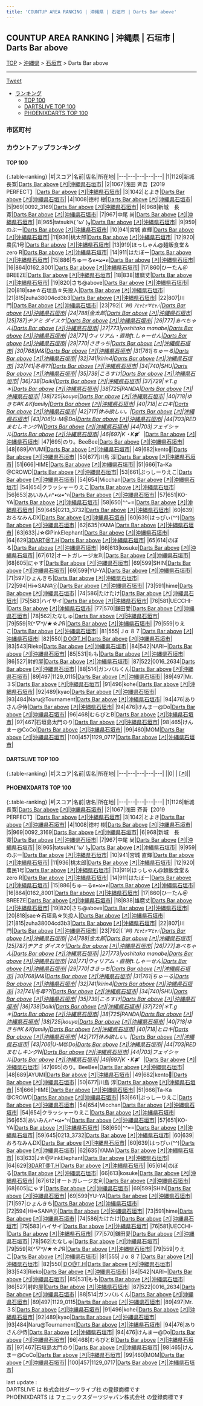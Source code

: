 ```yaml
---
title: 'COUNTUP AREA RANKING | 沖縄県 | 石垣市 | Darts Bar above'
---
```

## COUNTUP AREA RANKING | 沖縄県 | 石垣市 | Darts Bar above

[TOP](/darts/rank/) > [沖縄県](/darts/rank/沖縄県/) > [石垣市](/darts/rank/沖縄県/石垣市/) > Darts Bar above

___

<a href="https://twitter.com/share?ref_src=twsrc%5Etfw" data-text="COUNTUP AREA RANKING | 沖縄県石垣市Darts Bar above" class="twitter-share-button" data-hashtags="DARTSLIVE,PHOENIXDARTS,darts,ダーツ" data-show-count="false">Tweet</a>

* [ランキング](#カウントアップランキング)
    * [TOP 100](#top-100)
    * [DARTSLIVE TOP 100](#dartslive-top-100)
    * [PHOENIXDARTS TOP 100](#phoenixdarts-top-100)

### 市区町村

<ul>

</ul>

### カウントアップランキング

#### TOP 100



{:.table-ranking}
|#|スコア|名前|店名|所在地|
|---|---|---|---|---|
|1|1126|<span class="rank-name-pd"><span class="pro-icon-pd"></span>新城 長寛</span>|<a href="/darts/rank/shops/85028.html">Darts Bar above</a> <a href="https://vs.phoenixdarts.com/jp/shop/shopDetailInfo/s_85028?s_seq=85028">[↗]</a>|<a href="/darts/rank/沖縄県/石垣市">沖縄県石垣市</a>|
|2|1067|<span class="rank-name-pd">浅田 斉吾【2019 PERFECT】</span>|<a href="/darts/rank/shops/85028.html">Darts Bar above</a> <a href="https://vs.phoenixdarts.com/jp/shop/shopDetailInfo/s_85028?s_seq=85028">[↗]</a>|<a href="/darts/rank/沖縄県/石垣市">沖縄県石垣市</a>|
|3|1042|<span class="rank-name-pd">とよき</span>|<a href="/darts/rank/shops/85028.html">Darts Bar above</a> <a href="https://vs.phoenixdarts.com/jp/shop/shopDetailInfo/s_85028?s_seq=85028">[↗]</a>|<a href="/darts/rank/沖縄県/石垣市">沖縄県石垣市</a>|
|4|1008|<span class="rank-name-pd"><span class="pro-icon-pd"></span>徳村 樹</span>|<a href="/darts/rank/shops/85028.html">Darts Bar above</a> <a href="https://vs.phoenixdarts.com/jp/shop/shopDetailInfo/s_85028?s_seq=85028">[↗]</a>|<a href="/darts/rank/沖縄県/石垣市">沖縄県石垣市</a>|
|5|969|<span class="rank-name-pd">0092_3169</span>|<a href="/darts/rank/shops/85028.html">Darts Bar above</a> <a href="https://vs.phoenixdarts.com/jp/shop/shopDetailInfo/s_85028?s_seq=85028">[↗]</a>|<a href="/darts/rank/沖縄県/石垣市">沖縄県石垣市</a>|
|6|968|<span class="rank-name-pd">新城　長寛</span>|<a href="/darts/rank/shops/85028.html">Darts Bar above</a> <a href="https://vs.phoenixdarts.com/jp/shop/shopDetailInfo/s_85028?s_seq=85028">[↗]</a>|<a href="/darts/rank/沖縄県/石垣市">沖縄県石垣市</a>|
|7|967|<span class="rank-name-pd"><span class="pro-icon-pd"></span>中尾 尚</span>|<a href="/darts/rank/shops/85028.html">Darts Bar above</a> <a href="https://vs.phoenixdarts.com/jp/shop/shopDetailInfo/s_85028?s_seq=85028">[↗]</a>|<a href="/darts/rank/沖縄県/石垣市">沖縄県石垣市</a>|
|8|965|<span class="rank-name-pd">tatsuki٩( &#x27;ω&#x27; )و</span>|<a href="/darts/rank/shops/85028.html">Darts Bar above</a> <a href="https://vs.phoenixdarts.com/jp/shop/shopDetailInfo/s_85028?s_seq=85028">[↗]</a>|<a href="/darts/rank/沖縄県/石垣市">沖縄県石垣市</a>|
|9|959|<span class="rank-name-pd">のぶー</span>|<a href="/darts/rank/shops/85028.html">Darts Bar above</a> <a href="https://vs.phoenixdarts.com/jp/shop/shopDetailInfo/s_85028?s_seq=85028">[↗]</a>|<a href="/darts/rank/沖縄県/石垣市">沖縄県石垣市</a>|
|10|941|<span class="rank-name-pd"><span class="pro-icon-pd"></span>宮城 直輝</span>|<a href="/darts/rank/shops/85028.html">Darts Bar above</a> <a href="https://vs.phoenixdarts.com/jp/shop/shopDetailInfo/s_85028?s_seq=85028">[↗]</a>|<a href="/darts/rank/沖縄県/石垣市">沖縄県石垣市</a>|
|11|936|<span class="rank-name-pd">桃太郎</span>|<a href="/darts/rank/shops/85028.html">Darts Bar above</a> <a href="https://vs.phoenixdarts.com/jp/shop/shopDetailInfo/s_85028?s_seq=85028">[↗]</a>|<a href="/darts/rank/沖縄県/石垣市">沖縄県石垣市</a>|
|12|920|<span class="rank-name-pd">農民1号</span>|<a href="/darts/rank/shops/85028.html">Darts Bar above</a> <a href="https://vs.phoenixdarts.com/jp/shop/shopDetailInfo/s_85028?s_seq=85028">[↗]</a>|<a href="/darts/rank/沖縄県/石垣市">沖縄県石垣市</a>|
|13|919|<span class="rank-name-pd">ほっしゃん@麺飯食堂＆zero R</span>|<a href="/darts/rank/shops/85028.html">Darts Bar above</a> <a href="https://vs.phoenixdarts.com/jp/shop/shopDetailInfo/s_85028?s_seq=85028">[↗]</a>|<a href="/darts/rank/沖縄県/石垣市">沖縄県石垣市</a>|
|14|911|<span class="rank-name-pd">はたぼー</span>|<a href="/darts/rank/shops/85028.html">Darts Bar above</a> <a href="https://vs.phoenixdarts.com/jp/shop/shopDetailInfo/s_85028?s_seq=85028">[↗]</a>|<a href="/darts/rank/沖縄県/石垣市">沖縄県石垣市</a>|
|15|886|<span class="rank-name-pd">ちゅーるฅ•ω•ฅ</span>|<a href="/darts/rank/shops/85028.html">Darts Bar above</a> <a href="https://vs.phoenixdarts.com/jp/shop/shopDetailInfo/s_85028?s_seq=85028">[↗]</a>|<a href="/darts/rank/沖縄県/石垣市">沖縄県石垣市</a>|
|16|864|<span class="rank-name-pd">0162_8001</span>|<a href="/darts/rank/shops/85028.html">Darts Bar above</a> <a href="https://vs.phoenixdarts.com/jp/shop/shopDetailInfo/s_85028?s_seq=85028">[↗]</a>|<a href="/darts/rank/沖縄県/石垣市">沖縄県石垣市</a>|
|17|860|<span class="rank-name-pd">ひーたん＠BREEZE</span>|<a href="/darts/rank/shops/85028.html">Darts Bar above</a> <a href="https://vs.phoenixdarts.com/jp/shop/shopDetailInfo/s_85028?s_seq=85028">[↗]</a>|<a href="/darts/rank/沖縄県/石垣市">沖縄県石垣市</a>|
|18|838|<span class="rank-name-pd">雄麿丈</span>|<a href="/darts/rank/shops/85028.html">Darts Bar above</a> <a href="https://vs.phoenixdarts.com/jp/shop/shopDetailInfo/s_85028?s_seq=85028">[↗]</a>|<a href="/darts/rank/沖縄県/石垣市">沖縄県石垣市</a>|
|19|820|<span class="rank-name-pd">さち@above</span>|<a href="/darts/rank/shops/85028.html">Darts Bar above</a> <a href="https://vs.phoenixdarts.com/jp/shop/shopDetailInfo/s_85028?s_seq=85028">[↗]</a>|<a href="/darts/rank/沖縄県/石垣市">沖縄県石垣市</a>|
|20|818|<span class="rank-name-pd">sae☆石垣島☆矢投人</span>|<a href="/darts/rank/shops/85028.html">Darts Bar above</a> <a href="https://vs.phoenixdarts.com/jp/shop/shopDetailInfo/s_85028?s_seq=85028">[↗]</a>|<a href="/darts/rank/沖縄県/石垣市">沖縄県石垣市</a>|
|21|815|<span class="rank-name-pd">zuha38004cd3b3</span>|<a href="/darts/rank/shops/85028.html">Darts Bar above</a> <a href="https://vs.phoenixdarts.com/jp/shop/shopDetailInfo/s_85028?s_seq=85028">[↗]</a>|<a href="/darts/rank/沖縄県/石垣市">沖縄県石垣市</a>|
|22|807|<span class="rank-name-pd">川門</span>|<a href="/darts/rank/shops/85028.html">Darts Bar above</a> <a href="https://vs.phoenixdarts.com/jp/shop/shopDetailInfo/s_85028?s_seq=85028">[↗]</a>|<a href="/darts/rank/沖縄県/石垣市">沖縄県石垣市</a>|
|23|792|<span class="rank-name-pd">( *´艸) ｱﾋｬﾋｬ➰ﾋｬ🎶</span>|<a href="/darts/rank/shops/85028.html">Darts Bar above</a> <a href="https://vs.phoenixdarts.com/jp/shop/shopDetailInfo/s_85028?s_seq=85028">[↗]</a>|<a href="/darts/rank/沖縄県/石垣市">沖縄県石垣市</a>|
|24|788|<span class="rank-name-pd">金太郎</span>|<a href="/darts/rank/shops/85028.html">Darts Bar above</a> <a href="https://vs.phoenixdarts.com/jp/shop/shopDetailInfo/s_85028?s_seq=85028">[↗]</a>|<a href="/darts/rank/沖縄県/石垣市">沖縄県石垣市</a>|
|25|787|<span class="rank-name-pd">ヂアミ ダイスケ</span>|<a href="/darts/rank/shops/85028.html">Darts Bar above</a> <a href="https://vs.phoenixdarts.com/jp/shop/shopDetailInfo/s_85028?s_seq=85028">[↗]</a>|<a href="/darts/rank/沖縄県/石垣市">沖縄県石垣市</a>|
|26|777|<span class="rank-name-pd">あべちゃん</span>|<a href="/darts/rank/shops/85028.html">Darts Bar above</a> <a href="https://vs.phoenixdarts.com/jp/shop/shopDetailInfo/s_85028?s_seq=85028">[↗]</a>|<a href="/darts/rank/沖縄県/石垣市">沖縄県石垣市</a>|
|27|773|<span class="rank-name-pd">yoshitaka manabe</span>|<a href="/darts/rank/shops/85028.html">Darts Bar above</a> <a href="https://vs.phoenixdarts.com/jp/shop/shopDetailInfo/s_85028?s_seq=85028">[↗]</a>|<a href="/darts/rank/沖縄県/石垣市">沖縄県石垣市</a>|
|28|771|<span class="rank-name-pd">ウィリアム・直樹ft.しゃーせん</span>|<a href="/darts/rank/shops/85028.html">Darts Bar above</a> <a href="https://vs.phoenixdarts.com/jp/shop/shopDetailInfo/s_85028?s_seq=85028">[↗]</a>|<a href="/darts/rank/沖縄県/石垣市">沖縄県石垣市</a>|
|29|770|<span class="rank-name-pd">さきっち</span>|<a href="/darts/rank/shops/85028.html">Darts Bar above</a> <a href="https://vs.phoenixdarts.com/jp/shop/shopDetailInfo/s_85028?s_seq=85028">[↗]</a>|<a href="/darts/rank/沖縄県/石垣市">沖縄県石垣市</a>|
|30|768|<span class="rank-name-pd">M&amp;</span>|<a href="/darts/rank/shops/85028.html">Darts Bar above</a> <a href="https://vs.phoenixdarts.com/jp/shop/shopDetailInfo/s_85028?s_seq=85028">[↗]</a>|<a href="/darts/rank/沖縄県/石垣市">沖縄県石垣市</a>|
|31|761|<span class="rank-name-pd">ちゅーる</span>|<a href="/darts/rank/shops/85028.html">Darts Bar above</a> <a href="https://vs.phoenixdarts.com/jp/shop/shopDetailInfo/s_85028?s_seq=85028">[↗]</a>|<a href="/darts/rank/沖縄県/石垣市">沖縄県石垣市</a>|
|32|741|<span class="rank-name-pd">kirin4</span>|<a href="/darts/rank/shops/85028.html">Darts Bar above</a> <a href="https://vs.phoenixdarts.com/jp/shop/shopDetailInfo/s_85028?s_seq=85028">[↗]</a>|<a href="/darts/rank/沖縄県/石垣市">沖縄県石垣市</a>|
|32|741|<span class="rank-name-pd">冬尋??</span>|<a href="/darts/rank/shops/85028.html">Darts Bar above</a> <a href="https://vs.phoenixdarts.com/jp/shop/shopDetailInfo/s_85028?s_seq=85028">[↗]</a>|<a href="/darts/rank/沖縄県/石垣市">沖縄県石垣市</a>|
|34|740|<span class="rank-name-pd">SHU</span>|<a href="/darts/rank/shops/85028.html">Darts Bar above</a> <a href="https://vs.phoenixdarts.com/jp/shop/shopDetailInfo/s_85028?s_seq=85028">[↗]</a>|<a href="/darts/rank/沖縄県/石垣市">沖縄県石垣市</a>|
|35|739|<span class="rank-name-pd">ころすけ</span>|<a href="/darts/rank/shops/85028.html">Darts Bar above</a> <a href="https://vs.phoenixdarts.com/jp/shop/shopDetailInfo/s_85028?s_seq=85028">[↗]</a>|<a href="/darts/rank/沖縄県/石垣市">沖縄県石垣市</a>|
|36|738|<span class="rank-name-pd">Daiki</span>|<a href="/darts/rank/shops/85028.html">Darts Bar above</a> <a href="https://vs.phoenixdarts.com/jp/shop/shopDetailInfo/s_85028?s_seq=85028">[↗]</a>|<a href="/darts/rank/沖縄県/石垣市">沖縄県石垣市</a>|
|37|729|<span class="rank-name-pd">＊T.g＊</span>|<a href="/darts/rank/shops/85028.html">Darts Bar above</a> <a href="https://vs.phoenixdarts.com/jp/shop/shopDetailInfo/s_85028?s_seq=85028">[↗]</a>|<a href="/darts/rank/沖縄県/石垣市">沖縄県石垣市</a>|
|38|725|<span class="rank-name-pd">PANDA</span>|<a href="/darts/rank/shops/85028.html">Darts Bar above</a> <a href="https://vs.phoenixdarts.com/jp/shop/shopDetailInfo/s_85028?s_seq=85028">[↗]</a>|<a href="/darts/rank/沖縄県/石垣市">沖縄県石垣市</a>|
|38|725|<span class="rank-name-pd">kouya</span>|<a href="/darts/rank/shops/85028.html">Darts Bar above</a> <a href="https://vs.phoenixdarts.com/jp/shop/shopDetailInfo/s_85028?s_seq=85028">[↗]</a>|<a href="/darts/rank/沖縄県/石垣市">沖縄県石垣市</a>|
|40|718|<span class="rank-name-pd">ゆきち#K＆Kfamily</span>|<a href="/darts/rank/shops/85028.html">Darts Bar above</a> <a href="https://vs.phoenixdarts.com/jp/shop/shopDetailInfo/s_85028?s_seq=85028">[↗]</a>|<a href="/darts/rank/沖縄県/石垣市">沖縄県石垣市</a>|
|40|718|<span class="rank-name-pd">ヒロキ</span>|<a href="/darts/rank/shops/85028.html">Darts Bar above</a> <a href="https://vs.phoenixdarts.com/jp/shop/shopDetailInfo/s_85028?s_seq=85028">[↗]</a>|<a href="/darts/rank/沖縄県/石垣市">沖縄県石垣市</a>|
|42|717|<span class="rank-name-pd">休み欲しい。</span>|<a href="/darts/rank/shops/85028.html">Darts Bar above</a> <a href="https://vs.phoenixdarts.com/jp/shop/shopDetailInfo/s_85028?s_seq=85028">[↗]</a>|<a href="/darts/rank/沖縄県/石垣市">沖縄県石垣市</a>|
|43|706|<span class="rank-name-pd">U-M@Do</span>|<a href="/darts/rank/shops/85028.html">Darts Bar above</a> <a href="https://vs.phoenixdarts.com/jp/shop/shopDetailInfo/s_85028?s_seq=85028">[↗]</a>|<a href="/darts/rank/沖縄県/石垣市">沖縄県石垣市</a>|
|44|703|<span class="rank-name-pd">REDまむしキングN</span>|<a href="/darts/rank/shops/85028.html">Darts Bar above</a> <a href="https://vs.phoenixdarts.com/jp/shop/shopDetailInfo/s_85028?s_seq=85028">[↗]</a>|<a href="/darts/rank/沖縄県/石垣市">沖縄県石垣市</a>|
|44|703|<span class="rank-name-pd">フェイシャル</span>|<a href="/darts/rank/shops/85028.html">Darts Bar above</a> <a href="https://vs.phoenixdarts.com/jp/shop/shopDetailInfo/s_85028?s_seq=85028">[↗]</a>|<a href="/darts/rank/沖縄県/石垣市">沖縄県石垣市</a>|
|46|697|<span class="rank-name-pd">K・K🍀*゜</span>|<a href="/darts/rank/shops/85028.html">Darts Bar above</a> <a href="https://vs.phoenixdarts.com/jp/shop/shopDetailInfo/s_85028?s_seq=85028">[↗]</a>|<a href="/darts/rank/沖縄県/石垣市">沖縄県石垣市</a>|
|47|695|<span class="rank-name-pd">のり。BeeBee</span>|<a href="/darts/rank/shops/85028.html">Darts Bar above</a> <a href="https://vs.phoenixdarts.com/jp/shop/shopDetailInfo/s_85028?s_seq=85028">[↗]</a>|<a href="/darts/rank/沖縄県/石垣市">沖縄県石垣市</a>|
|48|689|<span class="rank-name-pd">AYUMI</span>|<a href="/darts/rank/shops/85028.html">Darts Bar above</a> <a href="https://vs.phoenixdarts.com/jp/shop/shopDetailInfo/s_85028?s_seq=85028">[↗]</a>|<a href="/darts/rank/沖縄県/石垣市">沖縄県石垣市</a>|
|49|682|<span class="rank-name-pd">kento🌺</span>|<a href="/darts/rank/shops/85028.html">Darts Bar above</a> <a href="https://vs.phoenixdarts.com/jp/shop/shopDetailInfo/s_85028?s_seq=85028">[↗]</a>|<a href="/darts/rank/沖縄県/石垣市">沖縄県石垣市</a>|
|50|677|<span class="rank-name-pd"><span class="pro-icon-pd"></span>川島 淳</span>|<a href="/darts/rank/shops/85028.html">Darts Bar above</a> <a href="https://vs.phoenixdarts.com/jp/shop/shopDetailInfo/s_85028?s_seq=85028">[↗]</a>|<a href="/darts/rank/沖縄県/石垣市">沖縄県石垣市</a>|
|51|666|<span class="rank-name-pd">HIME</span>|<a href="/darts/rank/shops/85028.html">Darts Bar above</a> <a href="https://vs.phoenixdarts.com/jp/shop/shopDetailInfo/s_85028?s_seq=85028">[↗]</a>|<a href="/darts/rank/沖縄県/石垣市">沖縄県石垣市</a>|
|51|666|<span class="rank-name-pd">Ta-Ka @CROWD</span>|<a href="/darts/rank/shops/85028.html">Darts Bar above</a> <a href="https://vs.phoenixdarts.com/jp/shop/shopDetailInfo/s_85028?s_seq=85028">[↗]</a>|<a href="/darts/rank/沖縄県/石垣市">沖縄県石垣市</a>|
|53|661|<span class="rank-name-pd">ぷっしーりえこ</span>|<a href="/darts/rank/shops/85028.html">Darts Bar above</a> <a href="https://vs.phoenixdarts.com/jp/shop/shopDetailInfo/s_85028?s_seq=85028">[↗]</a>|<a href="/darts/rank/沖縄県/石垣市">沖縄県石垣市</a>|
|54|654|<span class="rank-name-pd">Micchan</span>|<a href="/darts/rank/shops/85028.html">Darts Bar above</a> <a href="https://vs.phoenixdarts.com/jp/shop/shopDetailInfo/s_85028?s_seq=85028">[↗]</a>|<a href="/darts/rank/沖縄県/石垣市">沖縄県石垣市</a>|
|54|654|<span class="rank-name-pd">クラッシャーりえこ</span>|<a href="/darts/rank/shops/85028.html">Darts Bar above</a> <a href="https://vs.phoenixdarts.com/jp/shop/shopDetailInfo/s_85028?s_seq=85028">[↗]</a>|<a href="/darts/rank/沖縄県/石垣市">沖縄県石垣市</a>|
|56|653|<span class="rank-name-pd">あいみんฅ^•ω•^ฅ</span>|<a href="/darts/rank/shops/85028.html">Darts Bar above</a> <a href="https://vs.phoenixdarts.com/jp/shop/shopDetailInfo/s_85028?s_seq=85028">[↗]</a>|<a href="/darts/rank/沖縄県/石垣市">沖縄県石垣市</a>|
|57|651|<span class="rank-name-pd">KO-YA</span>|<a href="/darts/rank/shops/85028.html">Darts Bar above</a> <a href="https://vs.phoenixdarts.com/jp/shop/shopDetailInfo/s_85028?s_seq=85028">[↗]</a>|<a href="/darts/rank/沖縄県/石垣市">沖縄県石垣市</a>|
|58|650|<span class="rank-name-pd">^⁠_⁠^=⁠_⁠=</span>|<a href="/darts/rank/shops/85028.html">Darts Bar above</a> <a href="https://vs.phoenixdarts.com/jp/shop/shopDetailInfo/s_85028?s_seq=85028">[↗]</a>|<a href="/darts/rank/沖縄県/石垣市">沖縄県石垣市</a>|
|59|645|<span class="rank-name-pd">0213_3732</span>|<a href="/darts/rank/shops/85028.html">Darts Bar above</a> <a href="https://vs.phoenixdarts.com/jp/shop/shopDetailInfo/s_85028?s_seq=85028">[↗]</a>|<a href="/darts/rank/沖縄県/石垣市">沖縄県石垣市</a>|
|60|639|<span class="rank-name-pd">おろなみんDX</span>|<a href="/darts/rank/shops/85028.html">Darts Bar above</a> <a href="https://vs.phoenixdarts.com/jp/shop/shopDetailInfo/s_85028?s_seq=85028">[↗]</a>|<a href="/darts/rank/沖縄県/石垣市">沖縄県石垣市</a>|
|60|639|<span class="rank-name-pd">はっぴぃ(⁠^⁠^⁠)</span>|<a href="/darts/rank/shops/85028.html">Darts Bar above</a> <a href="https://vs.phoenixdarts.com/jp/shop/shopDetailInfo/s_85028?s_seq=85028">[↗]</a>|<a href="/darts/rank/沖縄県/石垣市">沖縄県石垣市</a>|
|62|635|<span class="rank-name-pd">YAMA</span>|<a href="/darts/rank/shops/85028.html">Darts Bar above</a> <a href="https://vs.phoenixdarts.com/jp/shop/shopDetailInfo/s_85028?s_seq=85028">[↗]</a>|<a href="/darts/rank/沖縄県/石垣市">沖縄県石垣市</a>|
|63|633|<span class="rank-name-pd">J☆@PinkElephant</span>|<a href="/darts/rank/shops/85028.html">Darts Bar above</a> <a href="https://vs.phoenixdarts.com/jp/shop/shopDetailInfo/s_85028?s_seq=85028">[↗]</a>|<a href="/darts/rank/沖縄県/石垣市">沖縄県石垣市</a>|
|64|629|<span class="rank-name-pd">3DART@T.H</span>|<a href="/darts/rank/shops/85028.html">Darts Bar above</a> <a href="https://vs.phoenixdarts.com/jp/shop/shopDetailInfo/s_85028?s_seq=85028">[↗]</a>|<a href="/darts/rank/沖縄県/石垣市">沖縄県石垣市</a>|
|65|614|<span class="rank-name-pd">のぼる</span>|<a href="/darts/rank/shops/85028.html">Darts Bar above</a> <a href="https://vs.phoenixdarts.com/jp/shop/shopDetailInfo/s_85028?s_seq=85028">[↗]</a>|<a href="/darts/rank/沖縄県/石垣市">沖縄県石垣市</a>|
|66|613|<span class="rank-name-pd">kosuke</span>|<a href="/darts/rank/shops/85028.html">Darts Bar above</a> <a href="https://vs.phoenixdarts.com/jp/shop/shopDetailInfo/s_85028?s_seq=85028">[↗]</a>|<a href="/darts/rank/沖縄県/石垣市">沖縄県石垣市</a>|
|67|612|<span class="rank-name-pd">オートガレージ友利</span>|<a href="/darts/rank/shops/85028.html">Darts Bar above</a> <a href="https://vs.phoenixdarts.com/jp/shop/shopDetailInfo/s_85028?s_seq=85028">[↗]</a>|<a href="/darts/rank/沖縄県/石垣市">沖縄県石垣市</a>|
|68|605|<span class="rank-name-pd">にゃす</span>|<a href="/darts/rank/shops/85028.html">Darts Bar above</a> <a href="https://vs.phoenixdarts.com/jp/shop/shopDetailInfo/s_85028?s_seq=85028">[↗]</a>|<a href="/darts/rank/沖縄県/石垣市">沖縄県石垣市</a>|
|69|599|<span class="rank-name-pd">SHIN</span>|<a href="/darts/rank/shops/85028.html">Darts Bar above</a> <a href="https://vs.phoenixdarts.com/jp/shop/shopDetailInfo/s_85028?s_seq=85028">[↗]</a>|<a href="/darts/rank/沖縄県/石垣市">沖縄県石垣市</a>|
|69|599|<span class="rank-name-pd">YU-YA</span>|<a href="/darts/rank/shops/85028.html">Darts Bar above</a> <a href="https://vs.phoenixdarts.com/jp/shop/shopDetailInfo/s_85028?s_seq=85028">[↗]</a>|<a href="/darts/rank/沖縄県/石垣市">沖縄県石垣市</a>|
|71|597|<span class="rank-name-pd">ひょんきち</span>|<a href="/darts/rank/shops/85028.html">Darts Bar above</a> <a href="https://vs.phoenixdarts.com/jp/shop/shopDetailInfo/s_85028?s_seq=85028">[↗]</a>|<a href="/darts/rank/沖縄県/石垣市">沖縄県石垣市</a>|
|72|594|<span class="rank-name-pd">Hi⇒SAN#⑪</span>|<a href="/darts/rank/shops/85028.html">Darts Bar above</a> <a href="https://vs.phoenixdarts.com/jp/shop/shopDetailInfo/s_85028?s_seq=85028">[↗]</a>|<a href="/darts/rank/沖縄県/石垣市">沖縄県石垣市</a>|
|73|591|<span class="rank-name-pd">hime</span>|<a href="/darts/rank/shops/85028.html">Darts Bar above</a> <a href="https://vs.phoenixdarts.com/jp/shop/shopDetailInfo/s_85028?s_seq=85028">[↗]</a>|<a href="/darts/rank/沖縄県/石垣市">沖縄県石垣市</a>|
|74|586|<span class="rank-name-pd">たけたけ</span>|<a href="/darts/rank/shops/85028.html">Darts Bar above</a> <a href="https://vs.phoenixdarts.com/jp/shop/shopDetailInfo/s_85028?s_seq=85028">[↗]</a>|<a href="/darts/rank/沖縄県/石垣市">沖縄県石垣市</a>|
|75|583|<span class="rank-name-pd">ハイサイ</span>|<a href="/darts/rank/shops/85028.html">Darts Bar above</a> <a href="https://vs.phoenixdarts.com/jp/shop/shopDetailInfo/s_85028?s_seq=85028">[↗]</a>|<a href="/darts/rank/沖縄県/石垣市">沖縄県石垣市</a>|
|76|581|<span class="rank-name-pd">UECCHI-</span>|<a href="/darts/rank/shops/85028.html">Darts Bar above</a> <a href="https://vs.phoenixdarts.com/jp/shop/shopDetailInfo/s_85028?s_seq=85028">[↗]</a>|<a href="/darts/rank/沖縄県/石垣市">沖縄県石垣市</a>|
|77|570|<span class="rank-name-pd">鎌田愛</span>|<a href="/darts/rank/shops/85028.html">Darts Bar above</a> <a href="https://vs.phoenixdarts.com/jp/shop/shopDetailInfo/s_85028?s_seq=85028">[↗]</a>|<a href="/darts/rank/沖縄県/石垣市">沖縄県石垣市</a>|
|78|562|<span class="rank-name-pd">たなしゅ</span>|<a href="/darts/rank/shops/85028.html">Darts Bar above</a> <a href="https://vs.phoenixdarts.com/jp/shop/shopDetailInfo/s_85028?s_seq=85028">[↗]</a>|<a href="/darts/rank/沖縄県/石垣市">沖縄県石垣市</a>|
|79|559|<span class="rank-name-pd">R(*^▽^)/★*☆♪R</span>|<a href="/darts/rank/shops/85028.html">Darts Bar above</a> <a href="https://vs.phoenixdarts.com/jp/shop/shopDetailInfo/s_85028?s_seq=85028">[↗]</a>|<a href="/darts/rank/沖縄県/石垣市">沖縄県石垣市</a>|
|79|559|<span class="rank-name-pd">りえこ</span>|<a href="/darts/rank/shops/85028.html">Darts Bar above</a> <a href="https://vs.phoenixdarts.com/jp/shop/shopDetailInfo/s_85028?s_seq=85028">[↗]</a>|<a href="/darts/rank/沖縄県/石垣市">沖縄県石垣市</a>|
|81|555|<span class="rank-name-pd">Ｊα ８７</span>|<a href="/darts/rank/shops/85028.html">Darts Bar above</a> <a href="https://vs.phoenixdarts.com/jp/shop/shopDetailInfo/s_85028?s_seq=85028">[↗]</a>|<a href="/darts/rank/沖縄県/石垣市">沖縄県石垣市</a>|
|82|550|<span class="rank-name-pd">ＤO@T.H</span>|<a href="/darts/rank/shops/85028.html">Darts Bar above</a> <a href="https://vs.phoenixdarts.com/jp/shop/shopDetailInfo/s_85028?s_seq=85028">[↗]</a>|<a href="/darts/rank/沖縄県/石垣市">沖縄県石垣市</a>|
|83|543|<span class="rank-name-pd">Rieko</span>|<a href="/darts/rank/shops/85028.html">Darts Bar above</a> <a href="https://vs.phoenixdarts.com/jp/shop/shopDetailInfo/s_85028?s_seq=85028">[↗]</a>|<a href="/darts/rank/沖縄県/石垣市">沖縄県石垣市</a>|
|84|542|<span class="rank-name-pd">NARI~</span>|<a href="/darts/rank/shops/85028.html">Darts Bar above</a> <a href="https://vs.phoenixdarts.com/jp/shop/shopDetailInfo/s_85028?s_seq=85028">[↗]</a>|<a href="/darts/rank/沖縄県/石垣市">沖縄県石垣市</a>|
|85|531|<span class="rank-name-pd">もも</span>|<a href="/darts/rank/shops/85028.html">Darts Bar above</a> <a href="https://vs.phoenixdarts.com/jp/shop/shopDetailInfo/s_85028?s_seq=85028">[↗]</a>|<a href="/darts/rank/沖縄県/石垣市">沖縄県石垣市</a>|
|86|527|<span class="rank-name-pd">射的屋</span>|<a href="/darts/rank/shops/85028.html">Darts Bar above</a> <a href="https://vs.phoenixdarts.com/jp/shop/shopDetailInfo/s_85028?s_seq=85028">[↗]</a>|<a href="/darts/rank/沖縄県/石垣市">沖縄県石垣市</a>|
|87|522|<span class="rank-name-pd">0016_2634</span>|<a href="/darts/rank/shops/85028.html">Darts Bar above</a> <a href="https://vs.phoenixdarts.com/jp/shop/shopDetailInfo/s_85028?s_seq=85028">[↗]</a>|<a href="/darts/rank/沖縄県/石垣市">沖縄県石垣市</a>|
|88|514|<span class="rank-name-pd">ガンバルくん</span>|<a href="/darts/rank/shops/85028.html">Darts Bar above</a> <a href="https://vs.phoenixdarts.com/jp/shop/shopDetailInfo/s_85028?s_seq=85028">[↗]</a>|<a href="/darts/rank/沖縄県/石垣市">沖縄県石垣市</a>|
|89|497|<span class="rank-name-pd">1129_0115</span>|<a href="/darts/rank/shops/85028.html">Darts Bar above</a> <a href="https://vs.phoenixdarts.com/jp/shop/shopDetailInfo/s_85028?s_seq=85028">[↗]</a>|<a href="/darts/rank/沖縄県/石垣市">沖縄県石垣市</a>|
|89|497|<span class="rank-name-pd">Mr.３S</span>|<a href="/darts/rank/shops/85028.html">Darts Bar above</a> <a href="https://vs.phoenixdarts.com/jp/shop/shopDetailInfo/s_85028?s_seq=85028">[↗]</a>|<a href="/darts/rank/沖縄県/石垣市">沖縄県石垣市</a>|
|91|496|<span class="rank-name-pd">kohei</span>|<a href="/darts/rank/shops/85028.html">Darts Bar above</a> <a href="https://vs.phoenixdarts.com/jp/shop/shopDetailInfo/s_85028?s_seq=85028">[↗]</a>|<a href="/darts/rank/沖縄県/石垣市">沖縄県石垣市</a>|
|92|489|<span class="rank-name-pd">kyao</span>|<a href="/darts/rank/shops/85028.html">Darts Bar above</a> <a href="https://vs.phoenixdarts.com/jp/shop/shopDetailInfo/s_85028?s_seq=85028">[↗]</a>|<a href="/darts/rank/沖縄県/石垣市">沖縄県石垣市</a>|
|93|484|<span class="rank-name-pd">Naru@Tournament</span>|<a href="/darts/rank/shops/85028.html">Darts Bar above</a> <a href="https://vs.phoenixdarts.com/jp/shop/shopDetailInfo/s_85028?s_seq=85028">[↗]</a>|<a href="/darts/rank/沖縄県/石垣市">沖縄県石垣市</a>|
|94|476|<span class="rank-name-pd">ありさん＠侍</span>|<a href="/darts/rank/shops/85028.html">Darts Bar above</a> <a href="https://vs.phoenixdarts.com/jp/shop/shopDetailInfo/s_85028?s_seq=85028">[↗]</a>|<a href="/darts/rank/沖縄県/石垣市">沖縄県石垣市</a>|
|94|476|<span class="rank-name-pd">けんまー@Do</span>|<a href="/darts/rank/shops/85028.html">Darts Bar above</a> <a href="https://vs.phoenixdarts.com/jp/shop/shopDetailInfo/s_85028?s_seq=85028">[↗]</a>|<a href="/darts/rank/沖縄県/石垣市">沖縄県石垣市</a>|
|96|468|<span class="rank-name-pd">むらびとB</span>|<a href="/darts/rank/shops/85028.html">Darts Bar above</a> <a href="https://vs.phoenixdarts.com/jp/shop/shopDetailInfo/s_85028?s_seq=85028">[↗]</a>|<a href="/darts/rank/沖縄県/石垣市">沖縄県石垣市</a>|
|97|467|<span class="rank-name-pd">石垣島太門のり</span>|<a href="/darts/rank/shops/85028.html">Darts Bar above</a> <a href="https://vs.phoenixdarts.com/jp/shop/shopDetailInfo/s_85028?s_seq=85028">[↗]</a>|<a href="/darts/rank/沖縄県/石垣市">沖縄県石垣市</a>|
|98|465|<span class="rank-name-pd">けんまー@CoCo</span>|<a href="/darts/rank/shops/85028.html">Darts Bar above</a> <a href="https://vs.phoenixdarts.com/jp/shop/shopDetailInfo/s_85028?s_seq=85028">[↗]</a>|<a href="/darts/rank/沖縄県/石垣市">沖縄県石垣市</a>|
|99|460|<span class="rank-name-pd">MOM</span>|<a href="/darts/rank/shops/85028.html">Darts Bar above</a> <a href="https://vs.phoenixdarts.com/jp/shop/shopDetailInfo/s_85028?s_seq=85028">[↗]</a>|<a href="/darts/rank/沖縄県/石垣市">沖縄県石垣市</a>|
|100|457|<span class="rank-name-pd">1129_0717</span>|<a href="/darts/rank/shops/85028.html">Darts Bar above</a> <a href="https://vs.phoenixdarts.com/jp/shop/shopDetailInfo/s_85028?s_seq=85028">[↗]</a>|<a href="/darts/rank/沖縄県/石垣市">沖縄県石垣市</a>|


#### DARTSLIVE TOP 100



{:.table-ranking}
|#|スコア|名前|店名|所在地|
|---|---|---|---|---|
||0|<span class="rank-name-dl"> </span>|<a href="/darts/rank/shops/.html"></a> <a href="">[↗]</a>|<a href="/darts/rank//"></a>|


#### PHOENIXDARTS TOP 100



{:.table-ranking}
|#|スコア|名前|店名|所在地|
|---|---|---|---|---|
|1|1126|<span class="rank-name-pd"><span class="pro-icon-pd"></span>新城 長寛</span>|<a href="/darts/rank/shops/85028.html">Darts Bar above</a> <a href="https://vs.phoenixdarts.com/jp/shop/shopDetailInfo/s_85028?s_seq=85028">[↗]</a>|<a href="/darts/rank/沖縄県/石垣市">沖縄県石垣市</a>|
|2|1067|<span class="rank-name-pd">浅田 斉吾【2019 PERFECT】</span>|<a href="/darts/rank/shops/85028.html">Darts Bar above</a> <a href="https://vs.phoenixdarts.com/jp/shop/shopDetailInfo/s_85028?s_seq=85028">[↗]</a>|<a href="/darts/rank/沖縄県/石垣市">沖縄県石垣市</a>|
|3|1042|<span class="rank-name-pd">とよき</span>|<a href="/darts/rank/shops/85028.html">Darts Bar above</a> <a href="https://vs.phoenixdarts.com/jp/shop/shopDetailInfo/s_85028?s_seq=85028">[↗]</a>|<a href="/darts/rank/沖縄県/石垣市">沖縄県石垣市</a>|
|4|1008|<span class="rank-name-pd"><span class="pro-icon-pd"></span>徳村 樹</span>|<a href="/darts/rank/shops/85028.html">Darts Bar above</a> <a href="https://vs.phoenixdarts.com/jp/shop/shopDetailInfo/s_85028?s_seq=85028">[↗]</a>|<a href="/darts/rank/沖縄県/石垣市">沖縄県石垣市</a>|
|5|969|<span class="rank-name-pd">0092_3169</span>|<a href="/darts/rank/shops/85028.html">Darts Bar above</a> <a href="https://vs.phoenixdarts.com/jp/shop/shopDetailInfo/s_85028?s_seq=85028">[↗]</a>|<a href="/darts/rank/沖縄県/石垣市">沖縄県石垣市</a>|
|6|968|<span class="rank-name-pd">新城　長寛</span>|<a href="/darts/rank/shops/85028.html">Darts Bar above</a> <a href="https://vs.phoenixdarts.com/jp/shop/shopDetailInfo/s_85028?s_seq=85028">[↗]</a>|<a href="/darts/rank/沖縄県/石垣市">沖縄県石垣市</a>|
|7|967|<span class="rank-name-pd"><span class="pro-icon-pd"></span>中尾 尚</span>|<a href="/darts/rank/shops/85028.html">Darts Bar above</a> <a href="https://vs.phoenixdarts.com/jp/shop/shopDetailInfo/s_85028?s_seq=85028">[↗]</a>|<a href="/darts/rank/沖縄県/石垣市">沖縄県石垣市</a>|
|8|965|<span class="rank-name-pd">tatsuki٩( &#x27;ω&#x27; )و</span>|<a href="/darts/rank/shops/85028.html">Darts Bar above</a> <a href="https://vs.phoenixdarts.com/jp/shop/shopDetailInfo/s_85028?s_seq=85028">[↗]</a>|<a href="/darts/rank/沖縄県/石垣市">沖縄県石垣市</a>|
|9|959|<span class="rank-name-pd">のぶー</span>|<a href="/darts/rank/shops/85028.html">Darts Bar above</a> <a href="https://vs.phoenixdarts.com/jp/shop/shopDetailInfo/s_85028?s_seq=85028">[↗]</a>|<a href="/darts/rank/沖縄県/石垣市">沖縄県石垣市</a>|
|10|941|<span class="rank-name-pd"><span class="pro-icon-pd"></span>宮城 直輝</span>|<a href="/darts/rank/shops/85028.html">Darts Bar above</a> <a href="https://vs.phoenixdarts.com/jp/shop/shopDetailInfo/s_85028?s_seq=85028">[↗]</a>|<a href="/darts/rank/沖縄県/石垣市">沖縄県石垣市</a>|
|11|936|<span class="rank-name-pd">桃太郎</span>|<a href="/darts/rank/shops/85028.html">Darts Bar above</a> <a href="https://vs.phoenixdarts.com/jp/shop/shopDetailInfo/s_85028?s_seq=85028">[↗]</a>|<a href="/darts/rank/沖縄県/石垣市">沖縄県石垣市</a>|
|12|920|<span class="rank-name-pd">農民1号</span>|<a href="/darts/rank/shops/85028.html">Darts Bar above</a> <a href="https://vs.phoenixdarts.com/jp/shop/shopDetailInfo/s_85028?s_seq=85028">[↗]</a>|<a href="/darts/rank/沖縄県/石垣市">沖縄県石垣市</a>|
|13|919|<span class="rank-name-pd">ほっしゃん@麺飯食堂＆zero R</span>|<a href="/darts/rank/shops/85028.html">Darts Bar above</a> <a href="https://vs.phoenixdarts.com/jp/shop/shopDetailInfo/s_85028?s_seq=85028">[↗]</a>|<a href="/darts/rank/沖縄県/石垣市">沖縄県石垣市</a>|
|14|911|<span class="rank-name-pd">はたぼー</span>|<a href="/darts/rank/shops/85028.html">Darts Bar above</a> <a href="https://vs.phoenixdarts.com/jp/shop/shopDetailInfo/s_85028?s_seq=85028">[↗]</a>|<a href="/darts/rank/沖縄県/石垣市">沖縄県石垣市</a>|
|15|886|<span class="rank-name-pd">ちゅーるฅ•ω•ฅ</span>|<a href="/darts/rank/shops/85028.html">Darts Bar above</a> <a href="https://vs.phoenixdarts.com/jp/shop/shopDetailInfo/s_85028?s_seq=85028">[↗]</a>|<a href="/darts/rank/沖縄県/石垣市">沖縄県石垣市</a>|
|16|864|<span class="rank-name-pd">0162_8001</span>|<a href="/darts/rank/shops/85028.html">Darts Bar above</a> <a href="https://vs.phoenixdarts.com/jp/shop/shopDetailInfo/s_85028?s_seq=85028">[↗]</a>|<a href="/darts/rank/沖縄県/石垣市">沖縄県石垣市</a>|
|17|860|<span class="rank-name-pd">ひーたん＠BREEZE</span>|<a href="/darts/rank/shops/85028.html">Darts Bar above</a> <a href="https://vs.phoenixdarts.com/jp/shop/shopDetailInfo/s_85028?s_seq=85028">[↗]</a>|<a href="/darts/rank/沖縄県/石垣市">沖縄県石垣市</a>|
|18|838|<span class="rank-name-pd">雄麿丈</span>|<a href="/darts/rank/shops/85028.html">Darts Bar above</a> <a href="https://vs.phoenixdarts.com/jp/shop/shopDetailInfo/s_85028?s_seq=85028">[↗]</a>|<a href="/darts/rank/沖縄県/石垣市">沖縄県石垣市</a>|
|19|820|<span class="rank-name-pd">さち@above</span>|<a href="/darts/rank/shops/85028.html">Darts Bar above</a> <a href="https://vs.phoenixdarts.com/jp/shop/shopDetailInfo/s_85028?s_seq=85028">[↗]</a>|<a href="/darts/rank/沖縄県/石垣市">沖縄県石垣市</a>|
|20|818|<span class="rank-name-pd">sae☆石垣島☆矢投人</span>|<a href="/darts/rank/shops/85028.html">Darts Bar above</a> <a href="https://vs.phoenixdarts.com/jp/shop/shopDetailInfo/s_85028?s_seq=85028">[↗]</a>|<a href="/darts/rank/沖縄県/石垣市">沖縄県石垣市</a>|
|21|815|<span class="rank-name-pd">zuha38004cd3b3</span>|<a href="/darts/rank/shops/85028.html">Darts Bar above</a> <a href="https://vs.phoenixdarts.com/jp/shop/shopDetailInfo/s_85028?s_seq=85028">[↗]</a>|<a href="/darts/rank/沖縄県/石垣市">沖縄県石垣市</a>|
|22|807|<span class="rank-name-pd">川門</span>|<a href="/darts/rank/shops/85028.html">Darts Bar above</a> <a href="https://vs.phoenixdarts.com/jp/shop/shopDetailInfo/s_85028?s_seq=85028">[↗]</a>|<a href="/darts/rank/沖縄県/石垣市">沖縄県石垣市</a>|
|23|792|<span class="rank-name-pd">( *´艸) ｱﾋｬﾋｬ➰ﾋｬ🎶</span>|<a href="/darts/rank/shops/85028.html">Darts Bar above</a> <a href="https://vs.phoenixdarts.com/jp/shop/shopDetailInfo/s_85028?s_seq=85028">[↗]</a>|<a href="/darts/rank/沖縄県/石垣市">沖縄県石垣市</a>|
|24|788|<span class="rank-name-pd">金太郎</span>|<a href="/darts/rank/shops/85028.html">Darts Bar above</a> <a href="https://vs.phoenixdarts.com/jp/shop/shopDetailInfo/s_85028?s_seq=85028">[↗]</a>|<a href="/darts/rank/沖縄県/石垣市">沖縄県石垣市</a>|
|25|787|<span class="rank-name-pd">ヂアミ ダイスケ</span>|<a href="/darts/rank/shops/85028.html">Darts Bar above</a> <a href="https://vs.phoenixdarts.com/jp/shop/shopDetailInfo/s_85028?s_seq=85028">[↗]</a>|<a href="/darts/rank/沖縄県/石垣市">沖縄県石垣市</a>|
|26|777|<span class="rank-name-pd">あべちゃん</span>|<a href="/darts/rank/shops/85028.html">Darts Bar above</a> <a href="https://vs.phoenixdarts.com/jp/shop/shopDetailInfo/s_85028?s_seq=85028">[↗]</a>|<a href="/darts/rank/沖縄県/石垣市">沖縄県石垣市</a>|
|27|773|<span class="rank-name-pd">yoshitaka manabe</span>|<a href="/darts/rank/shops/85028.html">Darts Bar above</a> <a href="https://vs.phoenixdarts.com/jp/shop/shopDetailInfo/s_85028?s_seq=85028">[↗]</a>|<a href="/darts/rank/沖縄県/石垣市">沖縄県石垣市</a>|
|28|771|<span class="rank-name-pd">ウィリアム・直樹ft.しゃーせん</span>|<a href="/darts/rank/shops/85028.html">Darts Bar above</a> <a href="https://vs.phoenixdarts.com/jp/shop/shopDetailInfo/s_85028?s_seq=85028">[↗]</a>|<a href="/darts/rank/沖縄県/石垣市">沖縄県石垣市</a>|
|29|770|<span class="rank-name-pd">さきっち</span>|<a href="/darts/rank/shops/85028.html">Darts Bar above</a> <a href="https://vs.phoenixdarts.com/jp/shop/shopDetailInfo/s_85028?s_seq=85028">[↗]</a>|<a href="/darts/rank/沖縄県/石垣市">沖縄県石垣市</a>|
|30|768|<span class="rank-name-pd">M&amp;</span>|<a href="/darts/rank/shops/85028.html">Darts Bar above</a> <a href="https://vs.phoenixdarts.com/jp/shop/shopDetailInfo/s_85028?s_seq=85028">[↗]</a>|<a href="/darts/rank/沖縄県/石垣市">沖縄県石垣市</a>|
|31|761|<span class="rank-name-pd">ちゅーる</span>|<a href="/darts/rank/shops/85028.html">Darts Bar above</a> <a href="https://vs.phoenixdarts.com/jp/shop/shopDetailInfo/s_85028?s_seq=85028">[↗]</a>|<a href="/darts/rank/沖縄県/石垣市">沖縄県石垣市</a>|
|32|741|<span class="rank-name-pd">kirin4</span>|<a href="/darts/rank/shops/85028.html">Darts Bar above</a> <a href="https://vs.phoenixdarts.com/jp/shop/shopDetailInfo/s_85028?s_seq=85028">[↗]</a>|<a href="/darts/rank/沖縄県/石垣市">沖縄県石垣市</a>|
|32|741|<span class="rank-name-pd">冬尋??</span>|<a href="/darts/rank/shops/85028.html">Darts Bar above</a> <a href="https://vs.phoenixdarts.com/jp/shop/shopDetailInfo/s_85028?s_seq=85028">[↗]</a>|<a href="/darts/rank/沖縄県/石垣市">沖縄県石垣市</a>|
|34|740|<span class="rank-name-pd">SHU</span>|<a href="/darts/rank/shops/85028.html">Darts Bar above</a> <a href="https://vs.phoenixdarts.com/jp/shop/shopDetailInfo/s_85028?s_seq=85028">[↗]</a>|<a href="/darts/rank/沖縄県/石垣市">沖縄県石垣市</a>|
|35|739|<span class="rank-name-pd">ころすけ</span>|<a href="/darts/rank/shops/85028.html">Darts Bar above</a> <a href="https://vs.phoenixdarts.com/jp/shop/shopDetailInfo/s_85028?s_seq=85028">[↗]</a>|<a href="/darts/rank/沖縄県/石垣市">沖縄県石垣市</a>|
|36|738|<span class="rank-name-pd">Daiki</span>|<a href="/darts/rank/shops/85028.html">Darts Bar above</a> <a href="https://vs.phoenixdarts.com/jp/shop/shopDetailInfo/s_85028?s_seq=85028">[↗]</a>|<a href="/darts/rank/沖縄県/石垣市">沖縄県石垣市</a>|
|37|729|<span class="rank-name-pd">＊T.g＊</span>|<a href="/darts/rank/shops/85028.html">Darts Bar above</a> <a href="https://vs.phoenixdarts.com/jp/shop/shopDetailInfo/s_85028?s_seq=85028">[↗]</a>|<a href="/darts/rank/沖縄県/石垣市">沖縄県石垣市</a>|
|38|725|<span class="rank-name-pd">PANDA</span>|<a href="/darts/rank/shops/85028.html">Darts Bar above</a> <a href="https://vs.phoenixdarts.com/jp/shop/shopDetailInfo/s_85028?s_seq=85028">[↗]</a>|<a href="/darts/rank/沖縄県/石垣市">沖縄県石垣市</a>|
|38|725|<span class="rank-name-pd">kouya</span>|<a href="/darts/rank/shops/85028.html">Darts Bar above</a> <a href="https://vs.phoenixdarts.com/jp/shop/shopDetailInfo/s_85028?s_seq=85028">[↗]</a>|<a href="/darts/rank/沖縄県/石垣市">沖縄県石垣市</a>|
|40|718|<span class="rank-name-pd">ゆきち#K＆Kfamily</span>|<a href="/darts/rank/shops/85028.html">Darts Bar above</a> <a href="https://vs.phoenixdarts.com/jp/shop/shopDetailInfo/s_85028?s_seq=85028">[↗]</a>|<a href="/darts/rank/沖縄県/石垣市">沖縄県石垣市</a>|
|40|718|<span class="rank-name-pd">ヒロキ</span>|<a href="/darts/rank/shops/85028.html">Darts Bar above</a> <a href="https://vs.phoenixdarts.com/jp/shop/shopDetailInfo/s_85028?s_seq=85028">[↗]</a>|<a href="/darts/rank/沖縄県/石垣市">沖縄県石垣市</a>|
|42|717|<span class="rank-name-pd">休み欲しい。</span>|<a href="/darts/rank/shops/85028.html">Darts Bar above</a> <a href="https://vs.phoenixdarts.com/jp/shop/shopDetailInfo/s_85028?s_seq=85028">[↗]</a>|<a href="/darts/rank/沖縄県/石垣市">沖縄県石垣市</a>|
|43|706|<span class="rank-name-pd">U-M@Do</span>|<a href="/darts/rank/shops/85028.html">Darts Bar above</a> <a href="https://vs.phoenixdarts.com/jp/shop/shopDetailInfo/s_85028?s_seq=85028">[↗]</a>|<a href="/darts/rank/沖縄県/石垣市">沖縄県石垣市</a>|
|44|703|<span class="rank-name-pd">REDまむしキングN</span>|<a href="/darts/rank/shops/85028.html">Darts Bar above</a> <a href="https://vs.phoenixdarts.com/jp/shop/shopDetailInfo/s_85028?s_seq=85028">[↗]</a>|<a href="/darts/rank/沖縄県/石垣市">沖縄県石垣市</a>|
|44|703|<span class="rank-name-pd">フェイシャル</span>|<a href="/darts/rank/shops/85028.html">Darts Bar above</a> <a href="https://vs.phoenixdarts.com/jp/shop/shopDetailInfo/s_85028?s_seq=85028">[↗]</a>|<a href="/darts/rank/沖縄県/石垣市">沖縄県石垣市</a>|
|46|697|<span class="rank-name-pd">K・K🍀*゜</span>|<a href="/darts/rank/shops/85028.html">Darts Bar above</a> <a href="https://vs.phoenixdarts.com/jp/shop/shopDetailInfo/s_85028?s_seq=85028">[↗]</a>|<a href="/darts/rank/沖縄県/石垣市">沖縄県石垣市</a>|
|47|695|<span class="rank-name-pd">のり。BeeBee</span>|<a href="/darts/rank/shops/85028.html">Darts Bar above</a> <a href="https://vs.phoenixdarts.com/jp/shop/shopDetailInfo/s_85028?s_seq=85028">[↗]</a>|<a href="/darts/rank/沖縄県/石垣市">沖縄県石垣市</a>|
|48|689|<span class="rank-name-pd">AYUMI</span>|<a href="/darts/rank/shops/85028.html">Darts Bar above</a> <a href="https://vs.phoenixdarts.com/jp/shop/shopDetailInfo/s_85028?s_seq=85028">[↗]</a>|<a href="/darts/rank/沖縄県/石垣市">沖縄県石垣市</a>|
|49|682|<span class="rank-name-pd">kento🌺</span>|<a href="/darts/rank/shops/85028.html">Darts Bar above</a> <a href="https://vs.phoenixdarts.com/jp/shop/shopDetailInfo/s_85028?s_seq=85028">[↗]</a>|<a href="/darts/rank/沖縄県/石垣市">沖縄県石垣市</a>|
|50|677|<span class="rank-name-pd"><span class="pro-icon-pd"></span>川島 淳</span>|<a href="/darts/rank/shops/85028.html">Darts Bar above</a> <a href="https://vs.phoenixdarts.com/jp/shop/shopDetailInfo/s_85028?s_seq=85028">[↗]</a>|<a href="/darts/rank/沖縄県/石垣市">沖縄県石垣市</a>|
|51|666|<span class="rank-name-pd">HIME</span>|<a href="/darts/rank/shops/85028.html">Darts Bar above</a> <a href="https://vs.phoenixdarts.com/jp/shop/shopDetailInfo/s_85028?s_seq=85028">[↗]</a>|<a href="/darts/rank/沖縄県/石垣市">沖縄県石垣市</a>|
|51|666|<span class="rank-name-pd">Ta-Ka @CROWD</span>|<a href="/darts/rank/shops/85028.html">Darts Bar above</a> <a href="https://vs.phoenixdarts.com/jp/shop/shopDetailInfo/s_85028?s_seq=85028">[↗]</a>|<a href="/darts/rank/沖縄県/石垣市">沖縄県石垣市</a>|
|53|661|<span class="rank-name-pd">ぷっしーりえこ</span>|<a href="/darts/rank/shops/85028.html">Darts Bar above</a> <a href="https://vs.phoenixdarts.com/jp/shop/shopDetailInfo/s_85028?s_seq=85028">[↗]</a>|<a href="/darts/rank/沖縄県/石垣市">沖縄県石垣市</a>|
|54|654|<span class="rank-name-pd">Micchan</span>|<a href="/darts/rank/shops/85028.html">Darts Bar above</a> <a href="https://vs.phoenixdarts.com/jp/shop/shopDetailInfo/s_85028?s_seq=85028">[↗]</a>|<a href="/darts/rank/沖縄県/石垣市">沖縄県石垣市</a>|
|54|654|<span class="rank-name-pd">クラッシャーりえこ</span>|<a href="/darts/rank/shops/85028.html">Darts Bar above</a> <a href="https://vs.phoenixdarts.com/jp/shop/shopDetailInfo/s_85028?s_seq=85028">[↗]</a>|<a href="/darts/rank/沖縄県/石垣市">沖縄県石垣市</a>|
|56|653|<span class="rank-name-pd">あいみんฅ^•ω•^ฅ</span>|<a href="/darts/rank/shops/85028.html">Darts Bar above</a> <a href="https://vs.phoenixdarts.com/jp/shop/shopDetailInfo/s_85028?s_seq=85028">[↗]</a>|<a href="/darts/rank/沖縄県/石垣市">沖縄県石垣市</a>|
|57|651|<span class="rank-name-pd">KO-YA</span>|<a href="/darts/rank/shops/85028.html">Darts Bar above</a> <a href="https://vs.phoenixdarts.com/jp/shop/shopDetailInfo/s_85028?s_seq=85028">[↗]</a>|<a href="/darts/rank/沖縄県/石垣市">沖縄県石垣市</a>|
|58|650|<span class="rank-name-pd">^⁠_⁠^=⁠_⁠=</span>|<a href="/darts/rank/shops/85028.html">Darts Bar above</a> <a href="https://vs.phoenixdarts.com/jp/shop/shopDetailInfo/s_85028?s_seq=85028">[↗]</a>|<a href="/darts/rank/沖縄県/石垣市">沖縄県石垣市</a>|
|59|645|<span class="rank-name-pd">0213_3732</span>|<a href="/darts/rank/shops/85028.html">Darts Bar above</a> <a href="https://vs.phoenixdarts.com/jp/shop/shopDetailInfo/s_85028?s_seq=85028">[↗]</a>|<a href="/darts/rank/沖縄県/石垣市">沖縄県石垣市</a>|
|60|639|<span class="rank-name-pd">おろなみんDX</span>|<a href="/darts/rank/shops/85028.html">Darts Bar above</a> <a href="https://vs.phoenixdarts.com/jp/shop/shopDetailInfo/s_85028?s_seq=85028">[↗]</a>|<a href="/darts/rank/沖縄県/石垣市">沖縄県石垣市</a>|
|60|639|<span class="rank-name-pd">はっぴぃ(⁠^⁠^⁠)</span>|<a href="/darts/rank/shops/85028.html">Darts Bar above</a> <a href="https://vs.phoenixdarts.com/jp/shop/shopDetailInfo/s_85028?s_seq=85028">[↗]</a>|<a href="/darts/rank/沖縄県/石垣市">沖縄県石垣市</a>|
|62|635|<span class="rank-name-pd">YAMA</span>|<a href="/darts/rank/shops/85028.html">Darts Bar above</a> <a href="https://vs.phoenixdarts.com/jp/shop/shopDetailInfo/s_85028?s_seq=85028">[↗]</a>|<a href="/darts/rank/沖縄県/石垣市">沖縄県石垣市</a>|
|63|633|<span class="rank-name-pd">J☆@PinkElephant</span>|<a href="/darts/rank/shops/85028.html">Darts Bar above</a> <a href="https://vs.phoenixdarts.com/jp/shop/shopDetailInfo/s_85028?s_seq=85028">[↗]</a>|<a href="/darts/rank/沖縄県/石垣市">沖縄県石垣市</a>|
|64|629|<span class="rank-name-pd">3DART@T.H</span>|<a href="/darts/rank/shops/85028.html">Darts Bar above</a> <a href="https://vs.phoenixdarts.com/jp/shop/shopDetailInfo/s_85028?s_seq=85028">[↗]</a>|<a href="/darts/rank/沖縄県/石垣市">沖縄県石垣市</a>|
|65|614|<span class="rank-name-pd">のぼる</span>|<a href="/darts/rank/shops/85028.html">Darts Bar above</a> <a href="https://vs.phoenixdarts.com/jp/shop/shopDetailInfo/s_85028?s_seq=85028">[↗]</a>|<a href="/darts/rank/沖縄県/石垣市">沖縄県石垣市</a>|
|66|613|<span class="rank-name-pd">kosuke</span>|<a href="/darts/rank/shops/85028.html">Darts Bar above</a> <a href="https://vs.phoenixdarts.com/jp/shop/shopDetailInfo/s_85028?s_seq=85028">[↗]</a>|<a href="/darts/rank/沖縄県/石垣市">沖縄県石垣市</a>|
|67|612|<span class="rank-name-pd">オートガレージ友利</span>|<a href="/darts/rank/shops/85028.html">Darts Bar above</a> <a href="https://vs.phoenixdarts.com/jp/shop/shopDetailInfo/s_85028?s_seq=85028">[↗]</a>|<a href="/darts/rank/沖縄県/石垣市">沖縄県石垣市</a>|
|68|605|<span class="rank-name-pd">にゃす</span>|<a href="/darts/rank/shops/85028.html">Darts Bar above</a> <a href="https://vs.phoenixdarts.com/jp/shop/shopDetailInfo/s_85028?s_seq=85028">[↗]</a>|<a href="/darts/rank/沖縄県/石垣市">沖縄県石垣市</a>|
|69|599|<span class="rank-name-pd">SHIN</span>|<a href="/darts/rank/shops/85028.html">Darts Bar above</a> <a href="https://vs.phoenixdarts.com/jp/shop/shopDetailInfo/s_85028?s_seq=85028">[↗]</a>|<a href="/darts/rank/沖縄県/石垣市">沖縄県石垣市</a>|
|69|599|<span class="rank-name-pd">YU-YA</span>|<a href="/darts/rank/shops/85028.html">Darts Bar above</a> <a href="https://vs.phoenixdarts.com/jp/shop/shopDetailInfo/s_85028?s_seq=85028">[↗]</a>|<a href="/darts/rank/沖縄県/石垣市">沖縄県石垣市</a>|
|71|597|<span class="rank-name-pd">ひょんきち</span>|<a href="/darts/rank/shops/85028.html">Darts Bar above</a> <a href="https://vs.phoenixdarts.com/jp/shop/shopDetailInfo/s_85028?s_seq=85028">[↗]</a>|<a href="/darts/rank/沖縄県/石垣市">沖縄県石垣市</a>|
|72|594|<span class="rank-name-pd">Hi⇒SAN#⑪</span>|<a href="/darts/rank/shops/85028.html">Darts Bar above</a> <a href="https://vs.phoenixdarts.com/jp/shop/shopDetailInfo/s_85028?s_seq=85028">[↗]</a>|<a href="/darts/rank/沖縄県/石垣市">沖縄県石垣市</a>|
|73|591|<span class="rank-name-pd">hime</span>|<a href="/darts/rank/shops/85028.html">Darts Bar above</a> <a href="https://vs.phoenixdarts.com/jp/shop/shopDetailInfo/s_85028?s_seq=85028">[↗]</a>|<a href="/darts/rank/沖縄県/石垣市">沖縄県石垣市</a>|
|74|586|<span class="rank-name-pd">たけたけ</span>|<a href="/darts/rank/shops/85028.html">Darts Bar above</a> <a href="https://vs.phoenixdarts.com/jp/shop/shopDetailInfo/s_85028?s_seq=85028">[↗]</a>|<a href="/darts/rank/沖縄県/石垣市">沖縄県石垣市</a>|
|75|583|<span class="rank-name-pd">ハイサイ</span>|<a href="/darts/rank/shops/85028.html">Darts Bar above</a> <a href="https://vs.phoenixdarts.com/jp/shop/shopDetailInfo/s_85028?s_seq=85028">[↗]</a>|<a href="/darts/rank/沖縄県/石垣市">沖縄県石垣市</a>|
|76|581|<span class="rank-name-pd">UECCHI-</span>|<a href="/darts/rank/shops/85028.html">Darts Bar above</a> <a href="https://vs.phoenixdarts.com/jp/shop/shopDetailInfo/s_85028?s_seq=85028">[↗]</a>|<a href="/darts/rank/沖縄県/石垣市">沖縄県石垣市</a>|
|77|570|<span class="rank-name-pd">鎌田愛</span>|<a href="/darts/rank/shops/85028.html">Darts Bar above</a> <a href="https://vs.phoenixdarts.com/jp/shop/shopDetailInfo/s_85028?s_seq=85028">[↗]</a>|<a href="/darts/rank/沖縄県/石垣市">沖縄県石垣市</a>|
|78|562|<span class="rank-name-pd">たなしゅ</span>|<a href="/darts/rank/shops/85028.html">Darts Bar above</a> <a href="https://vs.phoenixdarts.com/jp/shop/shopDetailInfo/s_85028?s_seq=85028">[↗]</a>|<a href="/darts/rank/沖縄県/石垣市">沖縄県石垣市</a>|
|79|559|<span class="rank-name-pd">R(*^▽^)/★*☆♪R</span>|<a href="/darts/rank/shops/85028.html">Darts Bar above</a> <a href="https://vs.phoenixdarts.com/jp/shop/shopDetailInfo/s_85028?s_seq=85028">[↗]</a>|<a href="/darts/rank/沖縄県/石垣市">沖縄県石垣市</a>|
|79|559|<span class="rank-name-pd">りえこ</span>|<a href="/darts/rank/shops/85028.html">Darts Bar above</a> <a href="https://vs.phoenixdarts.com/jp/shop/shopDetailInfo/s_85028?s_seq=85028">[↗]</a>|<a href="/darts/rank/沖縄県/石垣市">沖縄県石垣市</a>|
|81|555|<span class="rank-name-pd">Ｊα ８７</span>|<a href="/darts/rank/shops/85028.html">Darts Bar above</a> <a href="https://vs.phoenixdarts.com/jp/shop/shopDetailInfo/s_85028?s_seq=85028">[↗]</a>|<a href="/darts/rank/沖縄県/石垣市">沖縄県石垣市</a>|
|82|550|<span class="rank-name-pd">ＤO@T.H</span>|<a href="/darts/rank/shops/85028.html">Darts Bar above</a> <a href="https://vs.phoenixdarts.com/jp/shop/shopDetailInfo/s_85028?s_seq=85028">[↗]</a>|<a href="/darts/rank/沖縄県/石垣市">沖縄県石垣市</a>|
|83|543|<span class="rank-name-pd">Rieko</span>|<a href="/darts/rank/shops/85028.html">Darts Bar above</a> <a href="https://vs.phoenixdarts.com/jp/shop/shopDetailInfo/s_85028?s_seq=85028">[↗]</a>|<a href="/darts/rank/沖縄県/石垣市">沖縄県石垣市</a>|
|84|542|<span class="rank-name-pd">NARI~</span>|<a href="/darts/rank/shops/85028.html">Darts Bar above</a> <a href="https://vs.phoenixdarts.com/jp/shop/shopDetailInfo/s_85028?s_seq=85028">[↗]</a>|<a href="/darts/rank/沖縄県/石垣市">沖縄県石垣市</a>|
|85|531|<span class="rank-name-pd">もも</span>|<a href="/darts/rank/shops/85028.html">Darts Bar above</a> <a href="https://vs.phoenixdarts.com/jp/shop/shopDetailInfo/s_85028?s_seq=85028">[↗]</a>|<a href="/darts/rank/沖縄県/石垣市">沖縄県石垣市</a>|
|86|527|<span class="rank-name-pd">射的屋</span>|<a href="/darts/rank/shops/85028.html">Darts Bar above</a> <a href="https://vs.phoenixdarts.com/jp/shop/shopDetailInfo/s_85028?s_seq=85028">[↗]</a>|<a href="/darts/rank/沖縄県/石垣市">沖縄県石垣市</a>|
|87|522|<span class="rank-name-pd">0016_2634</span>|<a href="/darts/rank/shops/85028.html">Darts Bar above</a> <a href="https://vs.phoenixdarts.com/jp/shop/shopDetailInfo/s_85028?s_seq=85028">[↗]</a>|<a href="/darts/rank/沖縄県/石垣市">沖縄県石垣市</a>|
|88|514|<span class="rank-name-pd">ガンバルくん</span>|<a href="/darts/rank/shops/85028.html">Darts Bar above</a> <a href="https://vs.phoenixdarts.com/jp/shop/shopDetailInfo/s_85028?s_seq=85028">[↗]</a>|<a href="/darts/rank/沖縄県/石垣市">沖縄県石垣市</a>|
|89|497|<span class="rank-name-pd">1129_0115</span>|<a href="/darts/rank/shops/85028.html">Darts Bar above</a> <a href="https://vs.phoenixdarts.com/jp/shop/shopDetailInfo/s_85028?s_seq=85028">[↗]</a>|<a href="/darts/rank/沖縄県/石垣市">沖縄県石垣市</a>|
|89|497|<span class="rank-name-pd">Mr.３S</span>|<a href="/darts/rank/shops/85028.html">Darts Bar above</a> <a href="https://vs.phoenixdarts.com/jp/shop/shopDetailInfo/s_85028?s_seq=85028">[↗]</a>|<a href="/darts/rank/沖縄県/石垣市">沖縄県石垣市</a>|
|91|496|<span class="rank-name-pd">kohei</span>|<a href="/darts/rank/shops/85028.html">Darts Bar above</a> <a href="https://vs.phoenixdarts.com/jp/shop/shopDetailInfo/s_85028?s_seq=85028">[↗]</a>|<a href="/darts/rank/沖縄県/石垣市">沖縄県石垣市</a>|
|92|489|<span class="rank-name-pd">kyao</span>|<a href="/darts/rank/shops/85028.html">Darts Bar above</a> <a href="https://vs.phoenixdarts.com/jp/shop/shopDetailInfo/s_85028?s_seq=85028">[↗]</a>|<a href="/darts/rank/沖縄県/石垣市">沖縄県石垣市</a>|
|93|484|<span class="rank-name-pd">Naru@Tournament</span>|<a href="/darts/rank/shops/85028.html">Darts Bar above</a> <a href="https://vs.phoenixdarts.com/jp/shop/shopDetailInfo/s_85028?s_seq=85028">[↗]</a>|<a href="/darts/rank/沖縄県/石垣市">沖縄県石垣市</a>|
|94|476|<span class="rank-name-pd">ありさん＠侍</span>|<a href="/darts/rank/shops/85028.html">Darts Bar above</a> <a href="https://vs.phoenixdarts.com/jp/shop/shopDetailInfo/s_85028?s_seq=85028">[↗]</a>|<a href="/darts/rank/沖縄県/石垣市">沖縄県石垣市</a>|
|94|476|<span class="rank-name-pd">けんまー@Do</span>|<a href="/darts/rank/shops/85028.html">Darts Bar above</a> <a href="https://vs.phoenixdarts.com/jp/shop/shopDetailInfo/s_85028?s_seq=85028">[↗]</a>|<a href="/darts/rank/沖縄県/石垣市">沖縄県石垣市</a>|
|96|468|<span class="rank-name-pd">むらびとB</span>|<a href="/darts/rank/shops/85028.html">Darts Bar above</a> <a href="https://vs.phoenixdarts.com/jp/shop/shopDetailInfo/s_85028?s_seq=85028">[↗]</a>|<a href="/darts/rank/沖縄県/石垣市">沖縄県石垣市</a>|
|97|467|<span class="rank-name-pd">石垣島太門のり</span>|<a href="/darts/rank/shops/85028.html">Darts Bar above</a> <a href="https://vs.phoenixdarts.com/jp/shop/shopDetailInfo/s_85028?s_seq=85028">[↗]</a>|<a href="/darts/rank/沖縄県/石垣市">沖縄県石垣市</a>|
|98|465|<span class="rank-name-pd">けんまー@CoCo</span>|<a href="/darts/rank/shops/85028.html">Darts Bar above</a> <a href="https://vs.phoenixdarts.com/jp/shop/shopDetailInfo/s_85028?s_seq=85028">[↗]</a>|<a href="/darts/rank/沖縄県/石垣市">沖縄県石垣市</a>|
|99|460|<span class="rank-name-pd">MOM</span>|<a href="/darts/rank/shops/85028.html">Darts Bar above</a> <a href="https://vs.phoenixdarts.com/jp/shop/shopDetailInfo/s_85028?s_seq=85028">[↗]</a>|<a href="/darts/rank/沖縄県/石垣市">沖縄県石垣市</a>|
|100|457|<span class="rank-name-pd">1129_0717</span>|<a href="/darts/rank/shops/85028.html">Darts Bar above</a> <a href="https://vs.phoenixdarts.com/jp/shop/shopDetailInfo/s_85028?s_seq=85028">[↗]</a>|<a href="/darts/rank/沖縄県/石垣市">沖縄県石垣市</a>|


<div class="footer border-top border-gray-light mt-5 pt-3 text-right text-gray">
    last update : <span style="font-weight: italic" id="foot_last_modified"></span><br />
    DARTSLIVE は 株式会社ダーツライブ社 の登録商標です<br />
    PHOENIXDARTS は フェニックスダーツジャパン株式会社 の登録商標です<br />
</div>

<script src="https://cdnjs.cloudflare.com/ajax/libs/jquery.tablesorter/2.31.3/js/jquery.tablesorter.min.js" integrity="sha512-qzgd5cYSZcosqpzpn7zF2ZId8f/8CHmFKZ8j7mU4OUXTNRd5g+ZHBPsgKEwoqxCtdQvExE5LprwwPAgoicguNg==" crossorigin="anonymous" referrerpolicy="no-referrer"></script>
<link rel="stylesheet" href="https://cdnjs.cloudflare.com/ajax/libs/jquery.tablesorter/2.31.3/css/theme.default.min.css" integrity="sha512-wghhOJkjQX0Lh3NSWvNKeZ0ZpNn+SPVXX1Qyc9OCaogADktxrBiBdKGDoqVUOyhStvMBmJQ8ZdMHiR3wuEq8+w==" crossorigin="anonymous" referrerpolicy="no-referrer" />
<script>
$(function() {
    $(".table-ranking").tablesorter({sortList:[[0, 0]]});
    $("#foot_last_modified").text(formatDate(new Date(document.lastModified), 'yyyy-MM-dd HH:mm:ss'));
});
</script>

<script async src="https://platform.twitter.com/widgets.js" charset="utf-8"></script>